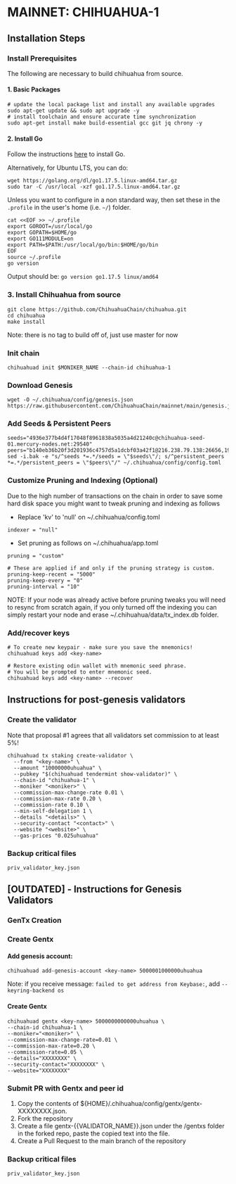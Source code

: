 # MAINNET: CHIHUAHUA-1

## Installation Steps

### Install Prerequisites 

The following are necessary to build chihuahua from source. 

#### 1. Basic Packages
```bash:
# update the local package list and install any available upgrades 
sudo apt-get update && sudo apt upgrade -y 
# install toolchain and ensure accurate time synchronization 
sudo apt-get install make build-essential gcc git jq chrony -y
```

#### 2. Install Go
Follow the instructions [here](https://golang.org/doc/install) to install Go.

Alternatively, for Ubuntu LTS, you can do:
```bash:
wget https://golang.org/dl/go1.17.5.linux-amd64.tar.gz
sudo tar -C /usr/local -xzf go1.17.5.linux-amd64.tar.gz
```

Unless you want to configure in a non standard way, then set these in the `.profile` in the user's home (i.e. `~/`) folder.

```bash:
cat <<EOF >> ~/.profile
export GOROOT=/usr/local/go
export GOPATH=$HOME/go
export GO111MODULE=on
export PATH=$PATH:/usr/local/go/bin:$HOME/go/bin
EOF
source ~/.profile
go version
```
Output should be: `go version go1.17.5 linux/amd64`

### 3. Install Chihuahua from source

```bash:
git clone https://github.com/ChihuahuaChain/chihuahua.git
cd chihuahua
make install
```
Note: there is no tag to build off of, just use master for now

### Init chain
```bash:
chihuahuad init $MONIKER_NAME --chain-id chihuahua-1
```

### Download Genesis
```bash:
wget -O ~/.chihuahua/config/genesis.json https://raw.githubusercontent.com/ChihuahuaChain/mainnet/main/genesis.json
```

### Add Seeds & Persistent Peers
```bash:
seeds="4936e377b4d4f17048f8961838a5035a4d21240c@chihuahua-seed-01.mercury-nodes.net:29540"
peers="b140eb36b20f3d201936c4757d5a1dcbf03a42f1@216.238.79.138:26656,19900e1d2b10be9c6672dae7abd1827c8e1aad1e@161.97.96.253:26656,c382a9a0d4c0606d785d2c7c2673a0825f7c53b2@88.99.94.120:26656,a5dfb048e4ed5c3b7d246aea317ab302426b37a1@137.184.250.180:26656,3bad0326026ca4e29c64c8d206c90a968f38edbe@128.199.165.78:26656,89b576c3eb72a4f0c66dc0899bec7c21552ea2a5@23.88.7.73:29538,38547b7b6868f93af1664d9ab0e718949b8853ec@54.184.20.240:30758,a9640eb569620d1f7be018a9e1919b0357a18b8c@38.146.3.160:26656,7e2239a0d4a0176fe4daf7a3fecd15ac663a8eb6@144.91.126.23:26656"
sed -i.bak -e "s/^seeds *=.*/seeds = \"$seeds\"/; s/^persistent_peers *=.*/persistent_peers = \"$peers\"/" ~/.chihuahua/config/config.toml
```
### Customize Pruning and Indexing (Optional)
Due to the high number of transactions on the chain in order to save some hard disk space you might want to tweak pruning and indexing as follows
- Replace 'kv' to 'null' on ~/.chihuahua/config.toml

```indexer = "null"```

- Set pruning as follows on ~/.chihuahua/app.toml

```
pruning = "custom"

# These are applied if and only if the pruning strategy is custom.
pruning-keep-recent = "5000"
pruning-keep-every = "0"
pruning-interval = "10"
```

NOTE: If your node was already active before pruning tweaks you will need to resync from scratch again, if you only turned off the indexing you can simply restart your node and erase ~/.chihuahua/data/tx_index.db folder.

### Add/recover keys
```bash:
# To create new keypair - make sure you save the mnemonics!
chihuahuad keys add <key-name> 

# Restore existing odin wallet with mnemonic seed phrase. 
# You will be prompted to enter mnemonic seed. 
chihuahuad keys add <key-name> --recover
```

## Instructions for post-genesis validators

### Create the validator

Note that proposal #1 agrees that all validators set commission to at
least 5%!

```bash:
chihuahuad tx staking create-validator \
  --from "<key-name>" \
  --amount "10000000uhuahua" \
  --pubkey "$(chihuahuad tendermint show-validator)" \
  --chain-id "chihuahua-1" \
  --moniker "<moniker>" \
  --commission-max-change-rate 0.01 \
  --commission-max-rate 0.20 \
  --commission-rate 0.10 \
  --min-self-delegation 1 \
  --details "<details>" \
  --security-contact "<contact>" \
  --website "<website>" \
  --gas-prices "0.025uhuahua"
```

### Backup critical files
```bash:
priv_validator_key.json
```


## [OUTDATED] - Instructions for Genesis Validators

### GenTx Creation

### Create Gentx

#### Add genesis account:
```
chihuahuad add-genesis-account <key-name> 5000001000000uhuahua
```
Note: if you receive message: `failed to get address from Keybase:`, add `--keyring-backend os`

#### Create Gentx
```
chihuahuad gentx <key-name> 5000000000000uhuahua \
--chain-id chihuahua-1 \
--moniker="<moniker>" \
--commission-max-change-rate=0.01 \
--commission-max-rate=0.20 \
--commission-rate=0.05 \
--details="XXXXXXXX" \
--security-contact="XXXXXXXX" \
--website="XXXXXXXX"
```

### Submit PR with Gentx and peer id
1. Copy the contents of ${HOME}/.chihuahua/config/gentx/gentx-XXXXXXXX.json.
2. Fork the repository
3. Create a file gentx-{{VALIDATOR_NAME}}.json under the /gentxs folder in the forked repo, paste the copied text into the file.
4. Create a Pull Request to the main branch of the repository


### Backup critical files
```bash:
priv_validator_key.json
```
